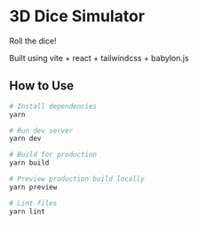 # 3D Dice Simulator

Roll the dice!

Built using vite + react + tailwindcss + babylon.js

## How to Use

```bash
# Install dependencies
yarn

# Run dev server
yarn dev

# Build for production
yarn build

# Preview production build locally
yarn preview

# Lint files
yarn lint
```
